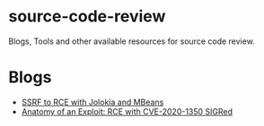# source-code-review
Blogs, Tools and other available resources for source code review.

# Blogs

* [SSRF to RCE with Jolokia and MBeans](https://thinkloveshare.com/en/hacking/ssrf_to_rce_with_jolokia_and_mbeans/)
* [Anatomy of an Exploit: RCE with CVE-2020-1350 SIGRed](https://www.graplsecurity.com/post/anatomy-of-an-exploit-rce-with-cve-2020-1350-sigred)
